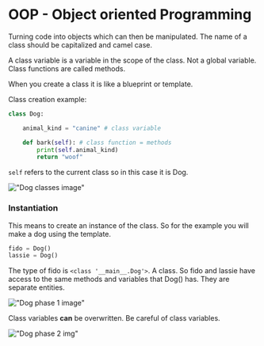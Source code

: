 # OOP - Object oriented Programming

Turning code into objects which can then be manipulated. The name of a class should be capitalized and camel case.

A class variable is a variable in the scope of the class. Not a global variable. Class functions are called methods.

When you create a class it is like a blueprint or template. 

Class creation example:
```python
class Dog:

    animal_kind = "canine" # class variable

    def bark(self): # class function = methods
        print(self.animal_kind)
        return "woof"
```

`self` refers to the current class so in this case it is Dog.

!["Dog classes image"](C:\Users\elena\PycharmProjects\tech241\python_oop\classes_dog_img.png)

### Instantiation 

This means to create an instance of the class. So for the example you will make a dog using the template.

```python
fido = Dog()
lassie = Dog()
```

The type of fido is `<class '__main__.Dog'>`. A class. So fido and lassie have access to the same methods and variables that Dog() has. They are separate entities.

!["Dog phase 1 image"](C:\Users\elena\PycharmProjects\tech241\python_oop\stage1_dog_class.png)

Class variables **can** be overwritten.
Be careful of class variables. 

!["Dog phase 2 img"](C:\Users\elena\PycharmProjects\tech241\python_oop\stage2_dog_class.png)